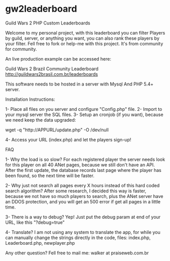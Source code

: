 gw2leaderboard
==============

Guild Wars 2 PHP Custom Leaderboards

Welcome to my personal project, with this leaderboard you can filter Players by guild, server, or anything you want, you can also rank these players by your filter.
Fell free to fork or help-me with this project. It's from community for community.

An live production example can be accessed here:

Guild Wars 2 Brazil Community Leaderboard http://guildwars2brasil.com.br/leaderboards

This software needs to be hosted in a server with Mysql And PHP 5.4+ server.

Installation Instructions:

1- Place all files on you server and configure "Config.php" file.
2- Import to your mysql server the SQL files.
3- Setup an cronjob (if you want), because we need keep the data upgraded:

wget -q "http://APPURL/update.php" -O /dev/null

4- Access your URL (index.php) and let the players sign-up!

FAQ

1- Why the load is so slow?
For each registered player the server needs look for this player on all 40 ANet pages, because we still don't have an API.
After the first update, the database records last page where the player has been found, so the next time will be faster.

2- Why just not search all pages every X hours instead of this hard coded search algorithm?
After some research, I decided this way is faster, because we not have so much players to search, plus the ANet server have an DDOS protection, and you will get an 500 error if get all pages in a little time.

3- There is a way to debug?
Yep! Just put the debug param at end of your URL, like this "?debug=true"

4- Translate?
I am not using any system to translate the app, for while you can manually change the strings directly in the code, files: index.php, Leaderboard.php, newplayer.php

Any other question? Fell free to mail me: walker at praiseweb.com.br
